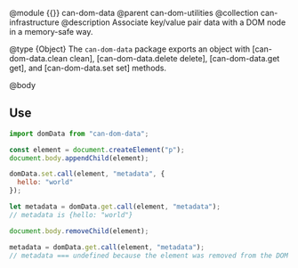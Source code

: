 @module {{}} can-dom-data
@parent can-dom-utilities
@collection can-infrastructure
@description Associate key/value pair data with a DOM node in a memory-safe way.

@type {Object} The `can-dom-data` package exports an object with
[can-dom-data.clean clean], [can-dom-data.delete delete], [can-dom-data.get get],
and [can-dom-data.set set] methods.

@body

## Use

```js
import domData from "can-dom-data";

const element = document.createElement("p");
document.body.appendChild(element);

domData.set.call(element, "metadata", {
  hello: "world"
});

let metadata = domData.get.call(element, "metadata");
// metadata is {hello: "world"}

document.body.removeChild(element);

metadata = domData.get.call(element, "metadata");
// metadata === undefined because the element was removed from the DOM
```
